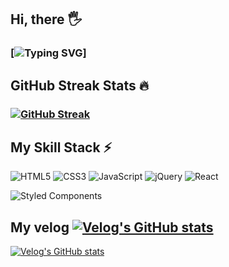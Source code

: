 ## Hi, there 🖐️
### [![Typing SVG](https://readme-typing-svg.demolab.com?font=Roboto&pause=1000&width=435&lines=I'm+Guminji.)]

## GitHub Streak Stats 🔥
### [![GitHub Streak](https://streak-stats.demolab.com?user=99minji&theme=github-dark-blue&hide_border=true&date_format=j%20M%5B%20Y%5D)](https://git.io/streak-stats)

## My Skill Stack ⚡
![HTML5](https://img.shields.io/badge/html5-%23E34F26.svg?style=for-the-badge&logo=html5&logoColor=white)
![CSS3](https://img.shields.io/badge/css3-%231572B6.svg?style=for-the-badge&logo=css3&logoColor=white)
![JavaScript](https://img.shields.io/badge/javascript-%23323330.svg?style=for-the-badge&logo=javascript&logoColor=%23F7DF1E)
![jQuery](https://img.shields.io/badge/jquery-%230769AD.svg?style=for-the-badge&logo=jquery&logoColor=white)
![React](https://img.shields.io/badge/react-%2320232a.svg?style=for-the-badge&logo=react&logoColor=%2361DAFB)
<!-- ![SASS](https://img.shields.io/badge/SASS-hotpink.svg?style=for-the-badge&logo=SASS&logoColor=white) -->
![Styled Components](https://img.shields.io/badge/styled--components-DB7093?style=for-the-badge&logo=styled-components&logoColor=white)

## My velog [![Velog's GitHub stats](https://velog-readme-stats.vercel.app/api/badge?name=gumji)](https://velog.io/@gumji)
[![Velog's GitHub stats](https://velog-readme-stats.vercel.app/api?name=gumji)](https://github.com/99uminji/velog-readme-stats)

<!---
99minji/99minji is a ✨ special ✨ repository because its `README.md` (this file) appears on your GitHub profile.
You can click the Preview link to take a look at your changes.
--->
